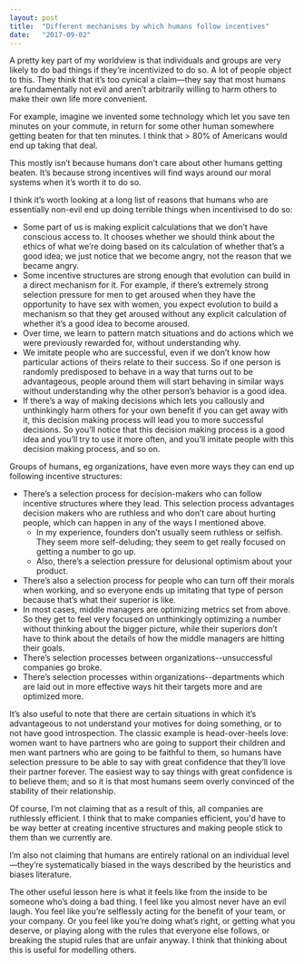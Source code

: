 ```yaml
---
layout: post
title:  "Different mechanisms by which humans follow incentives"
date:   "2017-09-02"
---
```


A pretty key part of my worldview is that individuals and groups are very likely to do bad things if they’re incentivized to do so. A lot of people object to this. They think that it’s too cynical a claim—they say that most humans are fundamentally not evil and aren’t arbitrarily willing to harm others to make their own life more convenient.

For example, imagine we invented some technology which let you save ten minutes on your commute, in return for some other human somewhere getting beaten for that ten minutes. I think that > 80% of Americans would end up taking that deal.

This mostly isn’t because humans don’t care about other humans getting beaten. It’s because strong incentives will find ways around our moral systems when it’s worth it to do so.

I think it’s worth looking at a long list of reasons that humans who are essentially non-evil end up doing terrible things when incentivised to do so:


- Some part of us is making explicit calculations that we don’t have conscious access to. It chooses whether we should think about the ethics of what we’re doing based on its calculation of whether that’s a good idea; we just notice that we become angry, not the reason that we became angry.
- Some incentive structures are strong enough that evolution can build in a direct mechanism for it. For example, if there’s extremely strong selection pressure for men to get aroused when they have the opportunity to have sex with women, you expect evolution to build a mechanism so that they get aroused without any explicit calculation of whether it’s a good idea to become aroused.
- Over time, we learn to pattern match situations and do actions which we were previously rewarded for, without understanding why.
- We imitate people who are successful, even if we don’t know how particular actions of theirs relate to their success. So if one person is randomly predisposed to behave in a way that turns out to be advantageous, people around them will start behaving in similar ways without understanding why the other person’s behavior is a good idea.
- If there’s a way of making decisions which lets you callously and unthinkingly harm others for your own benefit if you can get away with it, this decision making process will lead you to more successful decisions. So you’ll notice that this decision making process is a good idea and you’ll try to use it more often, and you’ll imitate people with this decision making process, and so on.

Groups of humans, eg organizations, have even more ways they can end up following incentive structures:

- There’s a selection process for decision-makers who can follow incentive structures where they lead. This selection process advantages decision makers who are ruthless and who don’t care about hurting people, which can happen in any of the ways I mentioned above.
  - In my experience, founders don’t usually seem ruthless or selfish. They seem more self-deluding; they seem to get really focused on getting a number to go up.
  - Also, there’s a selection pressure for delusional optimism about your product.
- There’s also a selection process for people who can turn off their morals when working, and so everyone ends up imitating that type of person because that’s what their superior is like.
- In most cases, middle managers are optimizing metrics set from above. So they get to feel very focused on unthinkingly optimizing a number without thinking about the bigger picture, while their superiors don’t have to think about the details of how the middle managers are hitting their goals.
- There’s selection processes between organizations--unsuccessful companies go broke.
- There’s selection processes within organizations--departments which are laid out in more effective ways hit their targets more and are optimized more.

It’s also useful to note that there are certain situations in which it’s advantageous to not understand your motives for doing something, or to not have good introspection. The classic example is head-over-heels love: women want to have partners who are going to support their children and men want partners who are going to be faithful to them, so humans have selection pressure to be able to say with great confidence that they’ll love their partner forever. The easiest way to say things with great confidence is to believe them; and so it is that most humans seem overly convinced of the stability of their relationship.

Of course, I’m not claiming that as a result of this, all companies are ruthlessly efficient. I think that to make companies efficient, you'd have to be way better at creating incentive structures and making people stick to them than we currently are.

I’m also not claiming that humans are entirely rational on an individual level—they’re systematically biased in the ways described by the heuristics and biases literature.

The other useful lesson here is what it feels like from the inside to be someone who’s doing a bad thing. I feel like you almost never have an evil laugh. You feel like you’re selflessly acting for the benefit of your team, or your company. Or you feel like you’re doing what’s right, or getting what you deserve, or playing along with the rules that everyone else follows, or breaking the stupid rules that are unfair anyway. I think that thinking about this is useful for modelling others.

